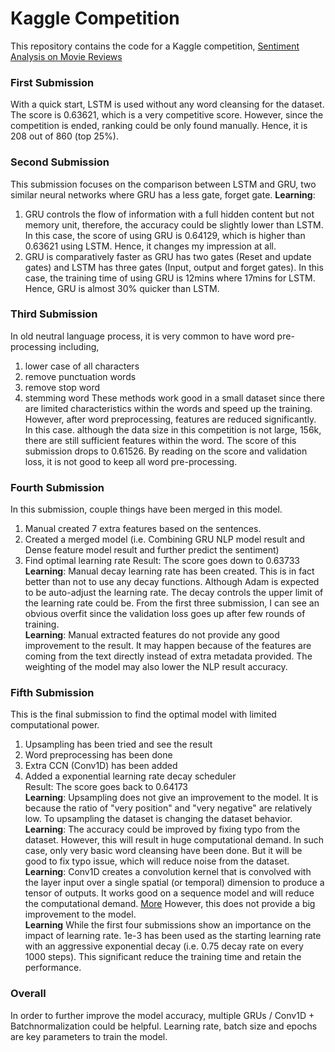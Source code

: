 # Kaggle Competition
This repository contains the code for a Kaggle competition, [Sentiment Analysis on Movie Reviews](https://www.kaggle.com/c/sentiment-analysis-on-movie-reviews/overview)

### First Submission
With a quick start, LSTM is used without any word cleansing for the dataset. The score is 0.63621, which is a very competitive score. However, since the competition is ended, ranking could be only found manually. Hence, it is 208 out of 860 (top 25%).


### Second Submission
This submission focuses on the comparison between LSTM and GRU, two similar neural networks where GRU has a less gate, forget gate.
**Learning**: <br>
1. GRU controls the flow of information with a full hidden content but not memory unit, therefore, the accuracy could be slightly lower than LSTM. In this case, the score of using GRU is 0.64129, which is higher than 0.63621 using LSTM. Hence, it changes my impression at all.
2. GRU is comparatively faster as GRU has two gates (Reset and update gates) and LSTM has three gates (Input, output and forget gates). In this case, the training time of using GRU is 12mins where 17mins for LSTM. Hence, GRU is almost 30% quicker than LSTM.

### Third Submission
In old neutral language process, it is very common to have word pre-processing including, <br>
1. lower case of all characters
2. remove punctuation words
3. remove stop word
4. stemming word
These methods work good in a small dataset since there are limited characteristics within the words and speed up the training. However, after word preprocessing, features are reduced significantly. In this case. although the data size in this competition is not large, 156k, there are still sufficient features within the word. The score of this submission drops to 0.61526. By reading on the score and validation loss, it is not good to keep all word pre-processing.

### Fourth Submission
In this submission, couple things have been merged in this model. <br>
1. Manual created 7 extra features based on the sentences. 
2. Created a merged model (i.e. Combining GRU NLP model result and Dense feature model result and further predict the sentiment)
3. Find optimal learning rate
Result: The score goes down to 0.63733
**Learning**: Manual decay learning rate has been created. This is in fact better than not to use any decay functions. Although Adam is expected to be auto-adjust the learning rate. The decay controls the upper limit of the learning rate could be. From the first three submission, I can see an obvious overfit since the validation loss goes up after few rounds of training.<br>
**Learning**: Manual extracted features do not provide any good improvement to the result. It may happen because of the features are coming from the text directly instead of extra metadata provided. The weighting of the model may also lower the NLP result accuracy.<br>

### Fifth Submission
This is the final submission to find the optimal model with limited computational power.<br>
1. Upsampling has been tried and see the result<br>
2. Word preprocessing has been done<br>
3. Extra CCN (Conv1D) has been added<br>
4. Added a exponential learning rate decay scheduler<br>
Result: The score goes back to 0.64173<br>
**Learning**: Upsampling does not give an improvement to the model. It is because the ratio of "very position" and "very negative" are relatively low. To upsampling the dataset is changing the dataset behavior. <br>
**Learning**: The accuracy could be improved by fixing typo from the dataset. However, this will result in huge computational demand. In such case, only very basic word cleansing have been done. But it will be good to fix typo issue, which will reduce noise from the dataset.<br>
**Learning**: Conv1D creates a convolution kernel that is convolved with the layer input over a single spatial (or temporal) dimension to produce a tensor of outputs. It works good on a sequence model and will reduce the computational demand. [More](https://stats.stackexchange.com/questions/295397/what-is-the-difference-between-conv1d-and-conv2d) However, this does not provide a big improvement to the model. <br>
**Learning** While the first four submissions show an importance on the impact of learning rate. 1e-3 has been used as the starting learning rate with an aggressive exponential decay (i.e. 0.75 decay rate on every 1000 steps). This significant reduce the training time and retain the performance. <br>

### Overall
In order to further improve the model accuracy, multiple GRUs / Conv1D + Batchnormalization could be helpful. Learning rate, batch size and epochs are key parameters to train the model.<br>
